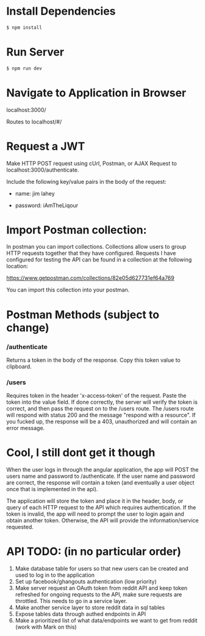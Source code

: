 # Install Dependencies

```sh
$ npm install
```
# Run Server

```sh
$ npm run dev
```
# Navigate to Application in Browser

localhost:3000/

Routes to localhost/#/

# Request a JWT

Make HTTP POST request using cUrl, Postman, or AJAX Request to localhost:3000/authenticate.

Include the following key/value pairs in the body of the request:

- name: jim lahey

- password: iAmTheLiqour

# Import Postman collection:

In postman you can import collections. Collections allow users to group HTTP requests together that they have configured. Requests I have configured for testing the API can be found in a collection at the following location:

https://www.getpostman.com/collections/82e05d627731ef64a769

You can import this collection into your postman.

# Postman Methods (subject to change)

### /authenticate

Returns a token in the body of the response. Copy this token value to clipboard.

### /users

Requires token in the header 'x-access-token' of the request. Paste the token into the value field. If done correctly, the server will verify the token is correct, and then pass the request on to the /users route. The /users route will respond with status 200 and the message "respond with a resource". If you fucked up, the response will be a 403, unauthorized and will contain an error message.

# Cool, I still dont get it though

When the user logs in through the angular application, the app will POST the users name and password to /authenticate. If the user name and password are correct, the response will contain a token (and eventually a user object once that is implemented in the api).

The application will store the token and place it in the header, body, or query of each HTTP request to the API which requires authentication. If the token is invalid, the app will need to prompt the user to login again and obtain another token. Otherwise, the API will provide the information/service requested.

# API TODO: (in no particular order)

1. Make database table for users so that new users can be created and used to log in to the application
2. Set up facebook/ghangouts authentication (low priority)
3. Make server request an OAuth token from reddit API and keep token refreshed for ongoing requests to the API, make sure requests are throttled. This needs to go in a service layer.
4. Make another service layer to store reddit data in sql tables
5. Expose tables data through authed endpoints in API
6. Make a prioritized list of what data/endpoints we want to get from reddit (work with Mark on this)
